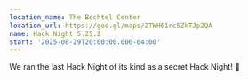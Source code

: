 ```yaml
---
location_name: The Bechtel Center
location_url: https://goo.gl/maps/ZTWH61rc5ZkTJp2QA
name: Hack Night 5.25.2
start: '2025-08-29T20:00:00.000-04:00'
---
```


We ran the last Hack Night of its kind as a secret Hack Night! 👻